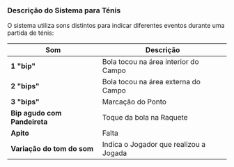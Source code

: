 ### Descrição do Sistema para Ténis

O sistema utiliza sons distintos para indicar diferentes eventos durante uma partida de ténis:

| Som                       | Descrição                                 |
|---------------------------|-------------------------------------------|
| **1 "bip"**               | Bola tocou na área interior do Campo       |
| **2 "bips"**              | Bola tocou na área externa do Campo        |
| **3 "bips"**              | Marcação do Ponto                          |
| **Bip agudo com Pandeireta** | Toque da bola na Raquete                  |
| **Apito**                 | Falta                                     |
| **Variação do tom do som**| Indica o Jogador que realizou a Jogada     |